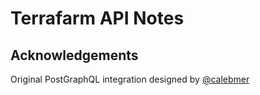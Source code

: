 # Terrafarm API Notes

## Acknowledgements

Original PostGraphQL integration designed by [@calebmer][1]


[1]: https://github.com/calebmer
